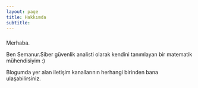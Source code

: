 ```yaml
---
layout: page
title: Hakkımda
subtitle:
---
```




### 

Merhaba.

Ben Semanur.Siber güvenlik analisti olarak kendini tanımlayan bir matematik mühendisiyim :)

Blogumda yer alan iletişim kanallarının herhangi birinden bana ulaşabilirsiniz.


